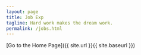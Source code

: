 ```yaml
---
layout: page
title: Job Exp
tagline: Hard work makes the dream work.
permalink: /jobs.html
---
```



[Go to the Home Page]({{ site.url }}{{ site.baseurl }})
